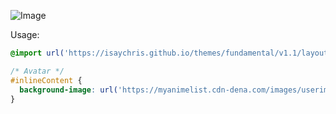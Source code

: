 ![Image](http://i.imgur.com/vh7qP6B.png)

Usage:
```CSS
@import url('https://isaychris.github.io/themes/fundamental/v1.1/layout.css');

/* Avatar */
#inlineContent {
  background-image: url('https://myanimelist.cdn-dena.com/images/userimages/1117293.jpg');
}
````
  
